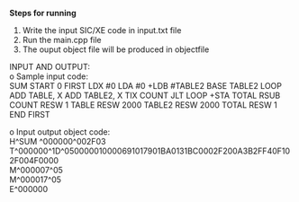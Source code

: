 **Steps for running**
1. Write the input SIC/XE code in input.txt file
2. Run the main.cpp file
3. The ouput object file will be produced in objectfile

 INPUT AND OUTPUT:  
o Sample input code:  
SUM     START   0
FIRST   LDX     #0
        LDA     #0
        +LDB    #TABLE2
        BASE    TABLE2
LOOP    ADD     TABLE, X
        ADD     TABLE2, X
        TIX     COUNT
        JLT     LOOP
        +STA    TOTAL
        RSUB
COUNT   RESW    1
TABLE   RESW    2000
TABLE2  RESW    2000
TOTAL   RESW    1
        END     FIRST
        
o Input output object code:  
H^SUM   ^000000^002F03  
T^000000^1D^050000010000691017901BA0131BC0002F200A3B2FF40F102F004F0000  
M^000007^05  
M^000017^05  
E^000000  
